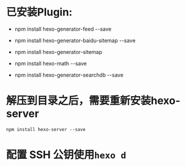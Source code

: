 # 已安装Plugin:

- npm install hexo-generator-feed --save

- npm install hexo-generator-baidu-sitemap --save

- npm install hexo-generator-sitemap

- npm install hexo-math --save

- npm install hexo-generator-searchdb --save
 

# 解压到目录之后，需要重新安装hexo-server

`npm install hexo-server --save`

# 配置 SSH 公钥使用`hexo d`